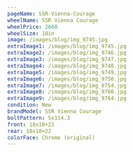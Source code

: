 ```yaml
---
pageName: SSR-Vienna-Courage
wheelName: SSR Vienna Courage
wheelPrice: 2660
wheelSize: 18in
image: /images/blog/img_9745.jpg
extraImage1: /images/blog/img_9745.jpg
extraImage2: /images/blog/img_9746.jpg
extraImage3: /images/blog/img_9747.jpg
extraImage4: /images/blog/img_9748.jpg
extraImage5: /images/blog/img_9749.jpg
extraImage6: /images/blog/img_9750.jpg
extraImage7: /images/blog/img_9754.jpg
extraImage8: /images/blog/img_9760.jpg
extraImage9: /images/blog/img_9764.jpg
condition: New
brandModel: SSR Vienna Courage
boltPattern: 5x114.3
front: 18x10+22
rear: 18x10+22
colorFace: Chrome (original)
---
```

